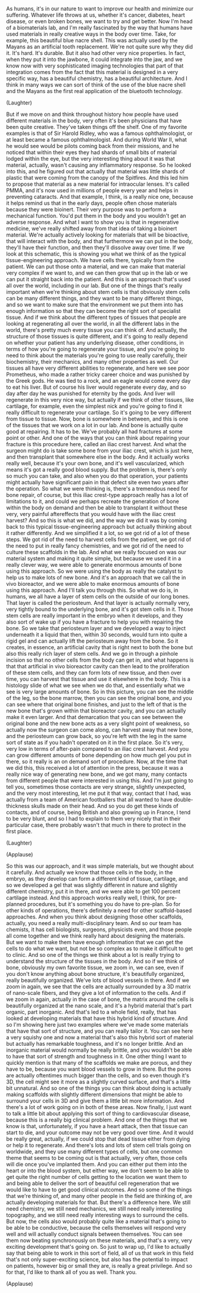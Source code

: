 
As humans, it&#39;s in our nature
to want to improve our health 
and minimize our suffering.
Whatever life throws at us,
whether it&#39;s cancer, diabetes, heart disease,
or even broken bones, we want to try and get better.
Now I&#39;m head of a biomaterials lab,
and I&#39;m really fascinated by the way that humans
have used materials in really creative ways
in the body over time.
Take, for example, this beautiful blue nacre shell.
This was actually used by the Mayans
as an artificial tooth replacement.
We&#39;re not quite sure why they did it.
It&#39;s hard. It&#39;s durable.
But it also had other very nice properties.
In fact, when they put it into the jawbone,
it could integrate into the jaw,
and we know now with very sophisticated
imaging technologies
that part of that integration comes from the fact
that this material is designed
in a very specific way, has a beautiful chemistry,
has a beautiful architecture.
And I think in many ways we can sort of think
of the use of the blue nacre shell and the Mayans
as the first real application
of the bluetooth technology.

(Laughter)

But if we move on and think throughout history
how people have used different 
materials in the body,
very often it&#39;s been physicians
that have been quite creative.
They&#39;ve taken things off the shelf.
One of my favorite examples
is that of Sir Harold Ridley,
who was a famous ophthalmologist,
or at least became a famous ophthalmologist.
And during World War II, what he would see
would be pilots coming back from their missions,
and he noticed that within their eyes
they had shards of small bits of material
lodged within the eye,
but the very interesting thing about it
was that material, actually, wasn&#39;t causing
any inflammatory response.
So he looked into this, and he figured out
that actually that material was little shards of plastic
that were coming from the canopy of the Spitfires.
And this led him to propose that material
as a new material for intraocular lenses.
It&#39;s called PMMA, and it&#39;s now used
in millions of people every year
and helps in preventing cataracts.
And that example, I think, is a really nice one,
because it helps remind us that in the early days,
people often chose materials
because they were bioinert.
Their very purpose was to 
perform a mechanical function.
You&#39;d put them in the body
and you wouldn&#39;t get an adverse response.
And what I want to show you is that
in regenerative medicine,
we&#39;ve really shifted away from that idea
of taking a bioinert material.
We&#39;re actually actively looking for materials
that will be bioactive, that will interact with the body,
and that furthermore we can put in the body,
they&#39;ll have their function,
and then they&#39;ll dissolve away over time.
If we look at this schematic,
this is showing you what we think of
as the typical tissue-engineering approach.
We have cells there, typically from the patient.
We can put those onto a material,
and we can make that material 
very complex if we want to,
and we can then grow that up in the lab
or we can put it straight back into the patient.
And this is an approach that&#39;s 
used all over the world,
including in our lab.
But one of the things that&#39;s really important
when we&#39;re thinking about stem cells
is that obviously stem cells 
can be many different things,
and they want to be many different things,
and so we want to make sure that the environment
we put them into has enough information
so that they can become the right sort
of specialist tissue.
And if we think about the different types of tissues
that people are looking at regenerating
all over the world, in all the 
different labs in the world,
there&#39;s pretty much every tissue you can think of.
And actually, the structure of those tissues
is quite different, and it&#39;s going to really depend
on whether your patient has any underlying disease,
other conditions, in terms of how
you&#39;re going to regenerate your tissue,
and you&#39;re going to need to think about the materials
you&#39;re going to use really carefully,
their biochemistry, their mechanics,
and many other properties as well.
Our tissues all have very 
different abilities to regenerate,
and here we see poor Prometheus,
who made a rather tricky career choice
and was punished by the Greek gods.
He was tied to a rock, and an eagle would come
every day to eat his liver.
But of course his liver would regenerate every day,
and so day after day he was punished
for eternity by the gods.
And liver will regenerate in this very nice way,
but actually if we think of other tissues,
like cartilage, for example,
even the simplest nick and you&#39;re going to find it
really difficult to regenerate your cartilage.
So it&#39;s going to be very different from tissue to tissue.
Now, bone is somewhere in between,
and this is one of the tissues 
that we work on a lot in our lab.
And bone is actually quite good at repairing.
It has to be. We&#39;ve probably all had fractures
at some point or other.
And one of the ways that you can think
about repairing your fracture
is this procedure here, called 
an iliac crest harvest.
And what the surgeon might do
is take some bone from your iliac crest,
which is just here,
and then transplant that 
somewhere else in the body.
And it actually works really well,
because it&#39;s your own bone,
and it&#39;s well vascularized,
which means it&#39;s got a really good blood supply.
But the problem is, there&#39;s
only so much you can take,
and also when you do that operation,
your patients might actually have significant pain
in that defect site even two 
years after the operation.
So what we were thinking is,
there&#39;s a tremendous need 
for bone repair, of course,
but this iliac crest-type approach
really has a lot of limitations to it,
and could we perhaps recreate
the generation of bone within the body
on demand and then be able to transplant it
without these very, very painful aftereffects
that you would have with the iliac crest harvest?
And so this is what we did, and the way we did it
was by coming back to this typical tissue-engineering approach
but actually thinking about it rather differently.
And we simplified it a lot,
so we got rid of a lot of these steps.
We got rid of the need to 
harvest cells from the patient,
we got rid of the need to put 
in really fancy chemistries,
and we got rid of the need
to culture these scaffolds in the lab.
And what we really focused on
was our material system and making it quite simple,
but because we used it in a really clever way,
we were able to generate enormous amounts of bone
using this approach.
So we were using the body
as really the catalyst to help us
to make lots of new bone.
And it&#39;s an approach that we call
the in vivo bioreactor, and we were able to make
enormous amounts of bone using this approach.
And I&#39;ll talk you through this.
So what we do is,
in humans, we all have a layer of stem cells
on the outside of our long bones.
That layer is called the periosteum.
And that layer is actually normally
very, very tightly bound to the underlying bone,
and it&#39;s got stem cells in it.
Those stem cells are really important
in the embryo when it develops,
and they also sort of wake up if you have a fracture
to help you with repairing the bone.
So we take that periosteum layer
and we developed a way to inject underneath it
a liquid that then, within 30 seconds,
would turn into quite a rigid gel
and can actually lift the
periosteum away from the bone.
So it creates, in essence, an artificial cavity
that is right next to both the bone
but also this really rich layer of stem cells.
And we go in through a pinhole incision
so that no other cells from the body can get in,
and what happens is that that
artificial in vivo bioreactor cavity
can then lead to the proliferation of these stem cells,
and they can form lots of new tissue,
and then over time, you can harvest that tissue
and use it elsewhere in the body.
This is a histology slide
of what we see when we do that,
and essentially what we see
is very large amounts of bone.
So in this picture, you can see the middle of the leg,
so the bone marrow,
then you can see the original bone,
and you can see where that original bone finishes,
and just to the left of that is the new bone
that&#39;s grown within that bioreactor cavity,
and you can actually make it even larger.
And that demarcation that you can see
between the original bone and the new bone
acts as a very slight point of weakness,
so actually now the surgeon can come along,
can harvest away that new bone,
and the periosteum can grow back,
so you&#39;re left with the leg
in the same sort of state
as if you hadn&#39;t operated on it in the first place.
So it&#39;s very, very low in terms of after-pain
compared to an iliac crest harvest.
And you can grow different amounts of bone
depending on how much gel you put in there,
so it really is an on demand sort of procedure.
Now, at the time that we did this,
this received a lot of attention in the press,
because it was a really nice way
of generating new bone,
and we got many, many contacts
from different people that 
were interested in using this.
And I&#39;m just going to tell you,
sometimes those contacts are very strange,
slightly unexpected,
and the very most interesting,
let me put it that way, contact that I had,
was actually from a team of American footballers
that all wanted to have double-thickness skulls
made on their head.
And so you do get these kinds of contacts,
and of course, being British
and also growing up in France,
I tend to be very blunt,
and so I had to explain to them very nicely
that in their particular case,
there probably wasn&#39;t that much in there
to protect in the first place.

(Laughter)


(Applause)

So this was our approach,
and it was simple materials,
but we thought about it carefully.
And actually we know that those cells
in the body, in the embryo, as they develop
can form a different kind of tissue, cartilage,
and so we developed a gel that was slightly different
in nature and slightly different chemistry,
put it in there, and we were able to get
100 percent cartilage instead.
And this approach works really well, I think,
for pre-planned procedures,
but it&#39;s something you do have to pre-plan.
So for other kinds of operations,
there&#39;s definitely a need for other
scaffold-based approaches.
And when you think about designing
those other scaffolds, actually,
you need a really multi-disciplinary team.
And so our team has chemists,
it has cell biologists, surgeons, physicists even,
and those people all come together
and we think really hard about 
designing the materials.
But we want to make them have enough information
that we can get the cells to do what we want,
but not be so complex as to make it difficult
to get to clinic.
And so one of the things we think about a lot
is really trying to understand
the structure of the tissues in the body.
And so if we think of bone,
obviously my own favorite tissue,
we zoom in, we can see,
even if you don&#39;t know anything 
about bone structure,
it&#39;s beautifully organized, 
really beautifully organized.
We&#39;ve lots of blood vessels in there.
And if we zoom in again, we see that the cells
are actually surrounded by a 3D matrix
of nano-scale fibers, and they give a lot
of information to the cells.
And if we zoom in again,
actually in the case of bone, the matrix
around the cells is beautifully organized
at the nano scale, and it&#39;s a hybrid material
that&#39;s part organic, part inorganic.
And that&#39;s led to a whole field, really,
that has looked at developing materials
that have this hybrid kind of structure.
And so I&#39;m showing here just two examples
where we&#39;ve made some materials
that have that sort of structure,
and you can really tailor it.
You can see here a very squishy one
and now a material that&#39;s also 
this hybrid sort of material
but actually has remarkable toughness,
and it&#39;s no longer brittle.
And an inorganic material 
would normally be really brittle,
and you wouldn&#39;t be able to have
that sort of strength and toughness in it.
One other thing I want to quickly mention is that
many of the scaffolds we make 
are porous, and they have to be,
because you want blood vessels to grow in there.
But the pores are actually oftentimes
much bigger than the cells,
and so even though it&#39;s 3D,
the cell might see it more 
as a slightly curved surface,
and that&#39;s a little bit unnatural.
And so one of the things you can think about doing
is actually making scaffolds 
with slightly different dimensions
that might be able to surround your cells in 3D
and give them a little bit more information.
And there&#39;s a lot of work going 
on in both of these areas.
Now finally, I just want to talk a little bit about
applying this sort of thing to cardiovascular disease,
because this is a really big clinical problem.
And one of the things that we know is that,
unfortunately, if you have a heart attack,
then that tissue can start to die,
and your outcome may not be very good over time.
And it would be really great, actually,
if we could stop that dead tissue
either from dying or help it to regenerate.
And there&#39;s lots and lots of stem 
cell trials going on worldwide,
and they use many different types of cells,
but one common theme that seems to be coming out
is that actually, very often, those cells will die
once you&#39;ve implanted them.
And you can either put them into the heart
or into the blood system,
but either way, we don&#39;t seem to be able
to get quite the right number of cells
getting to the location we want them to
and being able to deliver the sort of beautiful
cell regeneration that we would like to have
to get good clinical outcomes.
And so some of the things that we&#39;re thinking of,
and many other people in the field are thinking of,
are actually developing materials for that.
But there&#39;s a difference here.
We still need chemistry, we still need mechanics,
we still need really interesting topography,
and we still need really interesting 
ways to surround the cells.
But now, the cells also
would probably quite like a material
that&#39;s going to be able to be conductive,
because the cells themselves will respond very well
and will actually conduct signals 
between themselves.
You can see them now
beating synchronously on these materials,
and that&#39;s a very, very exciting development
that&#39;s going on.
So just to wrap up, I&#39;d like to actually say that
being able to work in this sort of field,
all of us that work in this field
that&#39;s not only super-exciting science,
but also has the potential
to impact on patients,
however big or small they are,
is really a great privilege.
And so for that, I&#39;d like to thank all of you as well.
Thank you.

(Applause)

